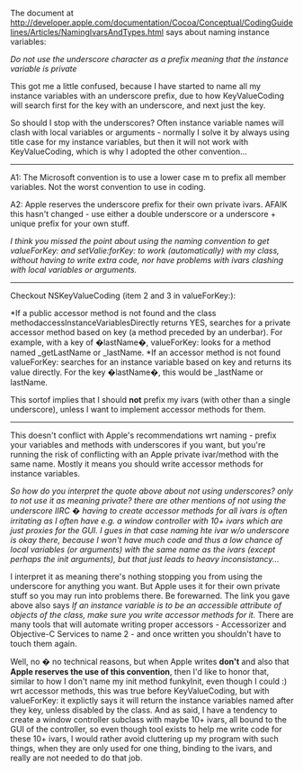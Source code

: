The document at http://developer.apple.com/documentation/Cocoa/Conceptual/CodingGuidelines/Articles/NamingIvarsAndTypes.html says about naming instance variables:

*Do not use the underscore character as a prefix meaning that the instance variable is private*

This got me a little confused, because I have started to name all my instance variables with an underscore prefix, due to how KeyValueCoding will search first for the key with an underscore, and next just the key.

So should I stop with the underscores? Often instance variable names will clash with local variables or arguments - normally I solve it by always using title case for my instance variables, but then it will not work with KeyValueCoding, which is why I adopted the other convention...

----

A1: The Microsoft convention is to use a lower case     m to prefix all member variables.  Not the worst convention to use in coding.

A2: Apple reserves the underscore prefix for their own private ivars. AFAIK this hasn't changed - use either a double underscore or a underscore + unique prefix for your own stuff.

*I think you missed the point about using the naming convention to get     valueForKey: and     setValie:forKey: to work (automatically) with my class, without having to write extra code, nor have problems with ivars clashing with local variables or arguments.*

----

Checkout NSKeyValueCoding (item 2 and 3 in     valueForKey:):


*If a public accessor method is not found and the class     methodaccessInstanceVariablesDirectly returns     YES, searches for a private accessor method based on key (a method preceded by an underbar). For example, with a key of �lastName�,     valueForKey: looks for a method named     _getLastName or     _lastName.
*If an accessor method is not found     valueForKey: searches for an instance variable based on key and returns its value directly. For the key �lastName�, this would be     _lastName or     lastName.


This sortof implies that I should **not** prefix my ivars (with other than a single underscore), unless I want to implement accessor methods for them.

----

This doesn't conflict with Apple's recommendations wrt naming - prefix your variables and methods with underscores if you want, but you're running the risk of conflicting with an Apple private ivar/method with the same name. Mostly it means you should write accessor methods for instance variables.

*So how do you interpret the quote above about not using underscores? only to not use it as meaning private? there are other mentions of not using the underscore IIRC � having to create accessor methods for all ivars is often irritating as I often have e.g. a window controller with 10+ ivars which are just proxies for the GUI. I gues in that case naming hte ivar w/o underscore is okay there, because I won't have much code and thus a low chance of local variables (or arguments) with the same name as the ivars (except perhaps the init arguments), but that just leads to heavy inconsistancy...*

I interpret it as meaning there's nothing stopping you from using the underscore for anything you want. But Apple uses it for their own private stuff so you may run into problems there. Be forewarned. The link you gave above also says *If an instance variable is to be an accessible attribute of objects of the class, make sure you write accessor methods for it.* There are many tools that will automate writing proper accessors - Accessorizer and Objective-C Services to name 2 - and once written you shouldn't have to touch them again.

Well, no � no technical reasons, but when Apple writes **don't** and also that **Apple reserves the use of this convention**, then I'd like to honor that, similar to how I don't name my init method     funkyInit, even though I could :) wrt accessor methods, this was true before KeyValueCoding, but with valueForKey: it explictly says it will return the instance variables named after they key, unless disabled by the class. And as said, I have a tendency to create a window controller subclass with maybe 10+ ivars, all bound to the GUI of the controller, so even though tool exists to help me write code for these 10+ ivars, I would rather avoid cluttering up my program with such things, when they are only used for one thing, binding to the ivars, and really are not needed to do that job.
